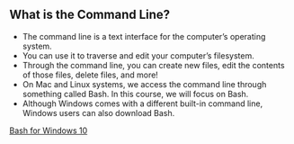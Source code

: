 ## What is the Command Line?

- The command line is a text interface for the computer’s operating system.
- You can use it to traverse and edit your computer’s filesystem.
- Through the command line, you can create new files, edit the contents of those files, delete files, and more!
- On Mac and Linux systems, we access the command line through something called Bash. In this course, we will focus on Bash.
- Although Windows comes with a different built-in command line, Windows users can also download Bash.

[Bash for Windows 10](https://www.howtogeek.com/249966/how-to-install-and-use-the-linux-bash-shell-on-windows-10/)



